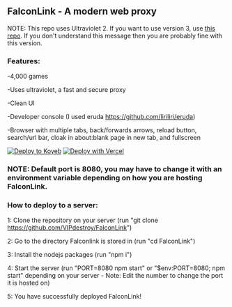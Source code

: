 <h2>FalconLink - A modern web proxy</h2>

NOTE: This repo uses Ultraviolet 2. If you want to use version 3, use [this repo](https://github.com/BradleyLikesCoding/FalconLink-UV3). If you don't understand this message then you are probably fine with this version.

<h3>Features:</h3>

-4,000 games

-Uses ultraviolet, a fast and secure proxy

-Clean UI

-Developer console (I used eruda https://github.com/liriliri/eruda)

-Browser with multiple tabs, back/forwards arrows, reload button, search/url bar, cloak in about:blank page in new tab, and fullscreen

[![Deploy to Koyeb](https://camo.githubusercontent.com/86721113f7f1649ceda6caf7ee264dbe44ce51f3f963c97c0d023de58f30d0f8/68747470733a2f2f62696e6261736862616e616e612e6769746875622e696f2f6465706c6f792d627574746f6e732f627574746f6e732f72656d6164652f6b6f7965622e737667)](https://app.koyeb.com/deploy?name=FalconLink&type=git&repository=VIPdestroy%2FFalconLink&branch=uv2&builder=buildpack&regions=was&env%5B%5D=&ports=8080%3Bhttp%3B%2F)
[![Deploy with Vercel](https://camo.githubusercontent.com/cb957848ec6958049e48303f34a7f46a2f00e1f0f4a108b4d32acfb4b402e109/68747470733a2f2f62696e6261736862616e616e612e6769746875622e696f2f6465706c6f792d627574746f6e732f627574746f6e732f72656d6164652f76657263656c2e737667)](https://vercel.com/new/clone?repository-url=https%3A%2F%2Fgithub.com%2FVIPdestroy%2FFalconLink%2Ftree%2Fuv2)
<h3>NOTE: Default port is 8080, you may have to change it with an environment variable depending on how you are hosting FalconLink.</h3>

<h3>How to deploy to a server:</h3>

1: Clone the repository on your server (run "git clone https://github.com/VIPdestroy/FalconLink")

2: Go to the directory Falconlink is stored in (run "cd FalconLink")

3: Install the nodejs packages (run "npm i")

4: Start the server (run "PORT=8080 npm start" or "$env:PORT=8080; npm start" depending on your server - Note: Edit the number to change the port it is hosted on)

5: You have successfully deployed FalconLink! 
